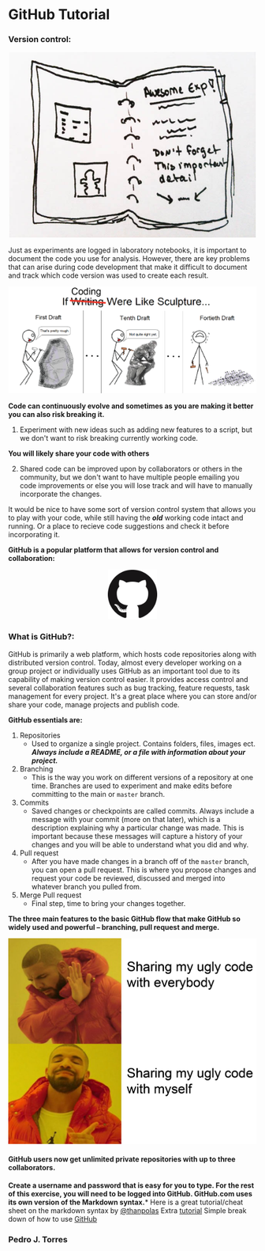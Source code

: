 # GitHub Tutorial

### Version control:
<p align="center">
 <img src="./figures/labnotebook.jpg" width="500">
</p>

Just as experiments are logged in laboratory notebooks, it is important to document the code you use for analysis. However, there are key problems that can arise during code development that make it difficult to document and track which code version was used to create each result. 

<p align="center">
 <img src="./figures/codevssculpture.png" width="700">
</p>

**Code can continuously evolve and sometimes as you are making it better you can also risk breaking it.**
1. Experiment with new ideas such as adding new features to a script, but we don't want to risk breaking currently working code.

**You will likely share your code with others**

2. Shared code can be improved upon by collaborators or others in the community, but we don't want to have multiple people emailing you code improvements or else you will lose track and will have to manually incorporate the changes.
 
It would be nice to have some sort of version control system that allows you to play with your code, while still having the ***old*** working code intact and running. Or a place to recieve code suggestions and check it before incorporating it.

**GitHub is a popular platform that allows for version control and collaboration:**
<p align="center">
 <img src="./figures/GitHub-Mark.png " width="100">
</p>

### What is GitHub?:
GitHub is primarily a web platform, which hosts code repositories along with distributed version control. Today, almost every developer working on a group project or individually uses GitHub as an important tool due to its capability of making version control easier. It provides access control and several collaboration features such as bug tracking, feature requests, task management for every project. It's a great place where you can store and/or share your code, manage projects and publish code. 

**GitHub essentials are:**
1. Repositories
    - Used to organize a single project. Contains folders, files, images ect. ***Always include a README, or a file with information about your project.*** 
2.  Branching
    - This is the way you work on different versions of a repository at one time. Branches are used to experiment and make edits before committing  to the main or ```master``` branch. 
3.  Commits
    - Saved changes or checkpoints are called commits. Always include a message with your commit (more on that later), which is a description explaining why a particular change was made. This is important because these messages will capture a history of your changes and you will be able to understand what you did and why.
4.  Pull request
    - After you have made changes in a branch off of the ```master``` branch, you can open a pull request. This is where you propose changes and request your code be reviewed, discussed and merged into whatever branch you pulled from.
4.  Merge Pull request
    - Final step, time to bring  your changes together.
   
**The three main features to the basic GitHub flow that make GitHub so widely used and powerful – branching, pull request and merge.** 
<p align="center">
 <img src="./figures/drake.png" width="550">
</p>

#### GitHub users now get unlimited private repositories with up to three collaborators.


**Create a username and password that is easy for you to type. For the rest of this exercise, you will need to be logged into GitHub.
GitHub.com uses its own version of the Markdown syntax.***
Here is a great tutorial/cheat sheet on the markdown syntax by [@thanpolas](https://github.com/thanpolas/Practice/blob/master/Markdown-Cheatsheet.md)
Extra [tutorial](https://guides.github.com/activities/hello-world/)
Simple break down of how to use [GitHub](https://guides.github.com/introduction/flow/)

### Pedro J. Torres
